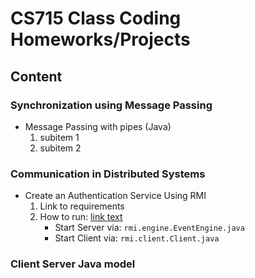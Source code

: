 # **CS715 Class Coding Homeworks/Projects** #

## **Content** ##

### Synchronization using Message Passing ###
* Message Passing with pipes (Java)
    1. subitem 1
    1. subitem 2

### Communication in Distributed Systems 
* Create an Authentication Service Using RMI 
    1. Link to requirements
    2. How to run: [link text](src/[master]/CS715/RMI.pdf)
        + Start Server via: `rmi.engine.EventEngine.java`
        + Start Client via: `rmi.client.Client.java`
         
### Client Server Java model